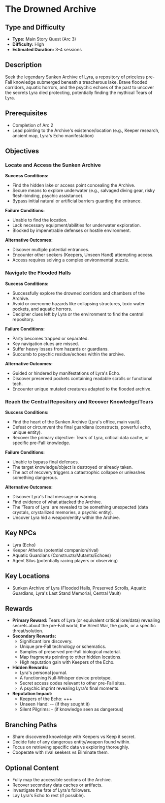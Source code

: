 # The Drowned Archive

## Type and Difficulty
- **Type:** Main Story Quest (Arc 3)
- **Difficulty:** High
- **Estimated Duration:** 3-4 sessions

## Description
Seek the legendary Sunken Archive of Lyra, a repository of priceless pre-Fall knowledge submerged beneath a treacherous lake. Brave flooded corridors, aquatic horrors, and the psychic echoes of the past to uncover the secrets Lyra died protecting, potentially finding the mythical Tears of Lyra.

## Prerequisites
- Completion of Arc 2
- Lead pointing to the Archive's existence/location (e.g., Keeper research, ancient map, Lyra's Echo manifestation)

## Objectives
### Locate and Access the Sunken Archive

**Success Conditions:**
- Find the hidden lake or access point concealing the Archive.
- Secure means to explore underwater (e.g., salvaged diving gear, risky flesh-binding, psychic assistance).
- Bypass initial natural or artificial barriers guarding the entrance.

**Failure Conditions:**
- Unable to find the location.
- Lack necessary equipment/abilities for underwater exploration.
- Blocked by impenetrable defenses or hostile environment.

**Alternative Outcomes:**
- Discover multiple potential entrances.
- Encounter other seekers (Keepers, Unseen Hand) attempting access.
- Access requires solving a complex environmental puzzle.
### Navigate the Flooded Halls

**Success Conditions:**
- Successfully explore the drowned corridors and chambers of the Archive.
- Avoid or overcome hazards like collapsing structures, toxic water pockets, and aquatic horrors.
- Decipher clues left by Lyra or the environment to find the central repository.

**Failure Conditions:**
- Party becomes trapped or separated.
- Key navigation clues are missed.
- Suffer heavy losses from hazards or guardians.
- Succumb to psychic residue/echoes within the archive.

**Alternative Outcomes:**
- Guided or hindered by manifestations of Lyra's Echo.
- Discover preserved pockets containing readable scrolls or functional tech.
- Encounter unique mutated creatures adapted to the flooded archive.
### Reach the Central Repository and Recover Knowledge/Tears

**Success Conditions:**
- Find the heart of the Sunken Archive (Lyra's office, main vault).
- Defeat or circumvent the final guardians (constructs, powerful echo, unique entity).
- Recover the primary objective: Tears of Lyra, critical data cache, or specific pre-Fall knowledge.

**Failure Conditions:**
- Unable to bypass final defenses.
- The target knowledge/object is destroyed or already taken.
- The act of recovery triggers a catastrophic collapse or unleashes something dangerous.

**Alternative Outcomes:**
- Discover Lyra's final message or warning.
- Find evidence of what attacked the Archive.
- The 'Tears of Lyra' are revealed to be something unexpected (data crystals, crystallized memories, a psychic entity).
- Uncover Lyra hid a weapon/entity within the Archive.

## Key NPCs
- Lyra (Echo)
- Keeper Atheria (potential companion/rival)
- Aquatic Guardians (Constructs/Mutants/Echoes)
- Agent Silus (potentially racing players or observing)

## Key Locations
- Sunken Archive of Lyra (Flooded Halls, Preserved Scrolls, Aquatic Guardians, Lyra's Last Stand Memorial, Central Vault)

## Rewards
- **Primary Reward:** Tears of Lyra (or equivalent critical lore/data) revealing secrets about the pre-Fall world, the Silent War, the gods, or a specific threat/solution.
- **Secondary Rewards:**
  - Significant lore discovery.
  - Unique pre-Fall technology or schematics.
  - Samples of preserved pre-Fall biological material.
  - Map fragments pointing to other hidden locations.
  - High reputation gain with Keepers of the Echo.
- **Hidden Rewards:**
  - Lyra's personal journal.
  - A functioning Null-Whisper device prototype.
  - Secret access codes relevant to other pre-Fall sites.
  - A psychic imprint revealing Lyra's final moments.
- **Reputation Impact:**
  - Keepers of the Echo: +++
  - Unseen Hand: -- (if they sought it)
  - Silent Pilgrims: - (if knowledge seen as dangerous)

## Branching Paths
- Share discovered knowledge with Keepers vs Keep it secret.
- Decide fate of any dangerous entity/weapon found within.
- Focus on retrieving specific data vs exploring thoroughly.
- Cooperate with rival seekers vs Eliminate them.

## Optional Content
- Fully map the accessible sections of the Archive.
- Recover secondary data caches or artifacts.
- Investigate the fate of Lyra's followers.
- Lay Lyra's Echo to rest (if possible).
